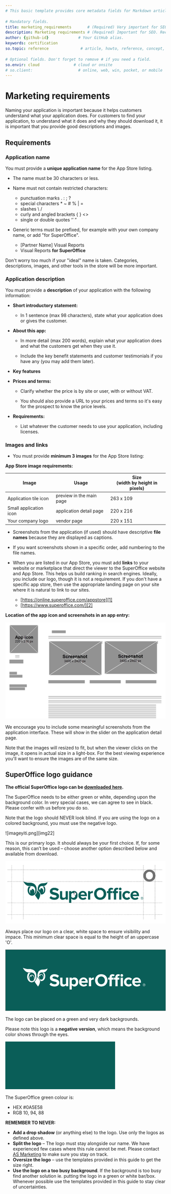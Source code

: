 ```yaml
---
# This basic template provides core metadata fields for Markdown articles on docs.superoffice.com.

# Mandatory fields.
title: marketing_requirements       # (Required) Very important for SEO. Intent in a unique string of 43-59 chars including spaces.
description: Marketing requirements # (Required) Important for SEO. Recommended character length is 115-145 characters including spaces.
author: {github-id}             # Your GitHub alias.
keywords: certification
so.topic: reference              # article, howto, reference, concept, guide

# Optional fields. Don't forget to remove # if you need a field.
so.envir: cloud               # cloud or onsite
# so.client:                    # online, web, win, pocket, or mobile
---
```


# Marketing requirements

Naming your application is important because it helps customers understand what your application does.
For customers to find your application, to understand what it does and why they should download it, it is important that you provide good descriptions and images.

## Requirements

### Application name

You must provide a **unique application name** for the App Store listing.

* The name must be 30 characters or less.

* Name must not contain restricted characters:

  * punctuation marks . : ; ?
  * special characters \* ~ # % | =
  * slashes \\ /
  * curly and angled brackets { } <>
  * single or double quotes ‘’ ”
* Generic terms must be prefixed, for example with your own company name, or add "for SuperOffice".

  * \[Partner Name\] Visual Reports
  * Visual Reports **for SuperOffice**

Don't worry too much if your "ideal" name is taken. Categories, descriptions, images, and other tools in the store will be more important.

### Application description

You must provide a **description** of your application with the following information:

* **Short introductory statement:**

  * In 1 sentence (max 98 characters), state what your application does or gives the customer.

* **About this app:**

  * In more detail (max 200 words), explain what your application does and what the customers get when they use it.

  * Include the key benefit statements and customer testimonials if you have any (you may add them later).

* **Key features**

* **Prices and terms:**

  * Clarify whether the price is by site or user, with or without VAT.

  * You should also provide a URL to your prices and terms so it's easy for the prospect to know the price levels.

* **Requirements:**

  * List whatever the customer needs to use your application, including licenses.

### Images and links

* You must provide **minimum 3 images** for the App Store listing:

**App Store image requirements:**

| Image | Usage | Size<br>(width by height in pixels) |
|-------|-------|--------|
| Application tile icon |preview in the main page | 263 x 109 |
| Small application icon | application detail page | 220 x 216 |
| Your company logo | vendor page | 220 x 151 |

* Screenshots from the application (if used) should have descriptive **file names** because they are displayed as captions.
* If you want screenshots shown in a specific order, add numbering to the file names.

* When you are listed in our App Store, you must add **links** to your website or marketplace that direct the viewer to the SuperOffice website and App Store. This helps us build ranking in search engines. Ideally, you include our logo, though it is not a requirement. If you don't have a specific app store, then use the appropriate landing page on your site where it is natural to link to our sites.
  * [https://online.superoffice.com/appstore][1]
  * [https://www.superoffice.com/][2]

**Location of the app icon and screenshots in an app entry:**

![Wireframe showing the location of app icon and screenshot images in an app entry][img1]

We encourage you to include some meaningful screenshots from the application interface. These will show in the slider on the application detail page.

Note that the images will resized to fit, but when the viewer clicks on the image, it opens in actual size in a light-box. For the best viewing experience you'll want to ensure the images are of the same size.

## SuperOffice logo guidance

**The official SuperOffice logo can be [downloaded here][3].**

The SuperOffice needs to be either green or white, depending upon the background color. In very special cases, we can agree to see in black. Please confer with us before you do so.

Note that the logo should NEVER look blind. If you are using the logo on a colored background, you must use the negative logo.

![imageyiti.png][img22]

This is our primary logo.
It should always be your first choice. If, for some reason, this can’t be used – choose another option described below and available from download.

![imagezwdb.png][img3]

Always place our logo on a clear, white space to ensure visibility and impace. This minimum clear space is equal to the height of an uppercase 'O'.

![image6tlbw.png][img4]

The logo can be placed on a green and very dark backgrounds.

Please note this logo is a **negative version**, which means the background color shows through the eyes.

![imagezt0an.png][img5]

The SuperOffice green colour is:

* HEX #0A5E58
* RGB 10, 94, 88

**REMEMBER TO NEVER:**

* **Add a drop shadow** (or anything else) to the logo. Use only the logos as defined above.
* **Split the logo** – The logo must stay alongside our name. We have experienced few cases where this rule cannot be met. Please contact [AS Marketing][4] to make sure you stay on track.
* **Oversize the logo** – use the templates provided in this guide to get the size right.
* **Use the logo on a too busy background**. If the background is too busy find another solution ie. putting the logo in a green or white bar/box. Whenever possible use the templates provided in this guide to stay clear of uncertainties.

<!-- Referenced links -->
[1]: https://online.superoffice.com/appstore
[2]: https://www.superoffice.com/
[3]: https://community.superoffice.com/globalassets/developer-club/apps-and-partners/publish/app-naming-description-and-images/superoffice-logo-for-download.zip
[4]: mailto:appstore@superoffice.com

<!-- Referenced images -->
[img1]: media/app-entry-images.png
[img2]: media/imageyiti.png
[img3]: media/imagezwdb.png
[img4]: media/image6tlbw.png
[img5]: media/imagezt0an.png